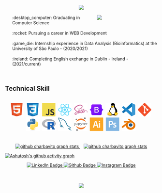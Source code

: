 <!-- HEADER -->
<div align="center"><img src="https://capsule-render.vercel.app/api?type=waving&color=5ACDEB&height=80&section=header&text=Charles%20Barros&fontSize=60&fontColor=fff"/></div>

<!-- ABOUT -->
<div>
    <div id='gif'>
        <img align="right" src="https://media.giphy.com/media/BOOyywoZerTGp90YPN/giphy.gif" width="200"/>
    </div>
    <div align="left" >
        <ul type="none">
            <li>:desktop_computer: Graduating in Computer Science</li>
            <span>&nbsp</span>
            <li>:rocket: Pursuing a career in WEB Development</li>
            <span>&nbsp</span>
            <li>:game_die: Internship experience in Data Analysis (Bioinformatics) at the University of São Paulo - (2020/2021)</li>
            <span>&nbsp</span>
            <li>:ireland: Completing English exchange in Dublin - Ireland - (2021/current)</li>
        </ul>
    </div>
</div>

</br>
<h2>Technical Skill</h2>

<!-- TECH ICONS -->
</br>

<div align="center">
    <img src="https://github.com/devicons/devicon/blob/master/icons/html5/html5-original.svg" title="html5" alt="html5 icon" width="45"/>&nbsp; 
    <img src="https://github.com/devicons/devicon/blob/master/icons/css3/css3-original.svg" title="css3" alt="css3 icon" width="45"/>&nbsp; 
    <img src='https://github.com/devicons/devicon/blob/master/icons/javascript/javascript-original.svg' title="javascript" alt="javascript icon" width="45"/>&nbsp; 
    <img src="https://github.com/devicons/devicon/blob/master/icons/react/react-original.svg" title="react" alt="react icon" width="45"/>&nbsp; 
    <img src="https://github.com/devicons/devicon/blob/master/icons/sass/sass-original.svg" title="sass" alt="sass icon" width="45"/>&nbsp; 
    <img src="https://github.com/devicons/devicon/blob/master/icons/bootstrap/bootstrap-original.svg" title="bootstrap" alt="bootstrap icon" width="45"/>&nbsp; 
    <img src="https://github.com/devicons/devicon/blob/master/icons/linux/linux-original.svg" title="tux" alt="linux icon" width="45"/>&nbsp; 
    <img src="https://github.com/devicons/devicon/blob/master/icons/vscode/vscode-original.svg" title="vscode" alt="vscode icon" width="45"/>&nbsp; 
    <img src="https://github.com/devicons/devicon/blob/master/icons/git/git-original.svg" title="git" alt="git icon" width="45"/>&nbsp; 
    <img src="https://github.com/devicons/devicon/blob/master/icons/python/python-original.svg" title="python" alt="python icon" width="45"/>&nbsp; 
    <img src="https://github.com/devicons/devicon/blob/master/icons/r/r-original.svg" title="r language" alt="r language icon" width="45"/>&nbsp; 
    <img src="https://github.com/devicons/devicon/blob/master/icons/mysql/mysql-original.svg" title="mysql" alt="mysql icon" width="45"/>&nbsp; 
    <img src="https://github.com/devicons/devicon/blob/master/icons/jupyter/jupyter-original-wordmark.svg" title="jupyter notebook" alt="jupyter notebook icon" width="45"/>&nbsp; 
    <img src="https://github.com/devicons/devicon/blob/master/icons/illustrator/illustrator-plain.svg" title="illustrator" alt="illustrator icon" width="45"/>&nbsp; 
    <img src="https://github.com/devicons/devicon/blob/master/icons/photoshop/photoshop-plain.svg" title="photoshop" alt="photoshop icon" width="45"/>&nbsp; 
    <img src="https://github.com/devicons/devicon/blob/master/icons/blender/blender-original.svg" title="blender" alt="blender icon" width="45"/>&nbsp; 
</div>

<h1></h1> <!-- SEPARATOR FINE LINE -->

 <!-- GITHUB STATS-->
<div align="center">
    <a href="https://git.io/streak-stats" target="_blank">
        <img src="http://github-readme-streak-stats.herokuapp.com?user=charbavito&theme=dark&background=0D1117&hide_border=true&fire=3E899F&ring=3E899F" alt="github charbavito graph stats"/>
    </a>&nbsp;&nbsp;
    <a href="https://github.com/anuraghazra/github-readme-stats" target="_blank">
        <img src="https://github-readme-stats.vercel.app/api/top-langs/?username=charbavito&layout=compact&theme=vision-friendly-dark&bg_color=0D1117&hide_border=true&title_color=fff&card_width=100px" alt="github charbavito graph stats"/>
    </a>
</div>

<!-- LINE GRAPH STATS -->
[![Ashutosh's github activity graph](https://activity-graph.herokuapp.com/graph?username=charbavito&bg_color=0D1117&line=3E899F&color=fff&radius=16&hide_border=true&point=fff&hide_title=true)](https://github.com/ashutosh00710/github-readme-activity-graph)

<!-- SOCIAL -->
<div align="center">
    <a href="https://www.linkedin.com/in/charles-barros/">
        <img src="https://img.shields.io/badge/LinkedIn-0077B5?style=for-the-badge&logo=linkedin&logoColor=white" alt="LinkedIn Badge"/>
    </a>
    <a href="https://github.com/charbavito">
        <img src="https://img.shields.io/badge/GitHub-100000?style=for-the-badge&logo=github&logoColor=white" alt="Github Badge"/>
    </a>
    <a href="https://www.instagram.com/charbavito">
        <img src="https://img.shields.io/badge/Instagram-E4405F?style=for-the-badge&logo=instagram&logoColor=white" alt="Instagram Badge"/>
    </a>
</div>

</br>

<div align='center'><img src="https://komarev.com/ghpvc/?username=charbavito&style=flat-square&color=blue" alt=""/></div>

</br>

<!-- FOOTER -->
<div align="center">
    <img src="https://capsule-render.vercel.app/api?type=waving&color=5ACDEB&height=80&section=footer&fontSize=40&fontColor=fff&text=Thanks"/>
</div>